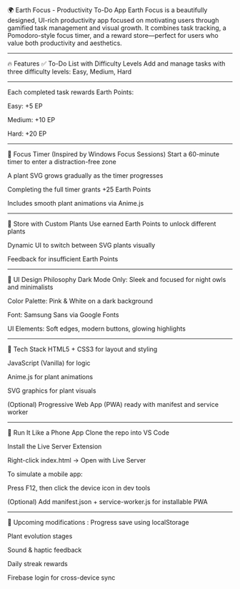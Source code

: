 🌍 Earth Focus - Productivity To-Do App
Earth Focus is a beautifully designed, UI-rich productivity app focused on motivating users through gamified task management and visual growth. It combines task tracking, a Pomodoro-style focus timer, and a reward store—perfect for users who value both productivity and aesthetics.
______________________________________________________________
🔥 Features
✅ To-Do List with Difficulty Levels
Add and manage tasks with three difficulty levels: Easy, Medium, Hard
______________________________________________________________
Each completed task rewards Earth Points:

Easy: +5 EP

Medium: +10 EP

Hard: +20 EP
______________________________________________________________
🌱 Focus Timer (Inspired by Windows Focus Sessions)
Start a 60-minute timer to enter a distraction-free zone

A plant SVG grows gradually as the timer progresses

Completing the full timer grants +25 Earth Points

Includes smooth plant animations via Anime.js
______________________________________________________________
🛒 Store with Custom Plants
Use earned Earth Points to unlock different plants

Dynamic UI to switch between SVG plants visually

Feedback for insufficient Earth Points
______________________________________________________________
🎨 UI Design Philosophy
Dark Mode Only: Sleek and focused for night owls and minimalists

Color Palette: Pink & White on a dark background

Font: Samsung Sans via Google Fonts

UI Elements: Soft edges, modern buttons, glowing highlights
______________________________________________________________
💼 Tech Stack
HTML5 + CSS3 for layout and styling

JavaScript (Vanilla) for logic

Anime.js for plant animations

SVG graphics for plant visuals

(Optional) Progressive Web App (PWA) ready with manifest and service worker
______________________________________________________________
📱 Run It Like a Phone App
Clone the repo into VS Code

Install the Live Server Extension

Right-click index.html → Open with Live Server

To simulate a mobile app:

Press F12, then click the device icon in dev tools

(Optional) Add manifest.json + service-worker.js for installable PWA
______________________________________________________________
🚀 Upcoming modifications :
Progress save using localStorage

Plant evolution stages

Sound & haptic feedback

Daily streak rewards

Firebase login for cross-device sync

